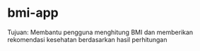 # bmi-app
Tujuan: Membantu pengguna menghitung BMI dan memberikan rekomendasi kesehatan berdasarkan hasil perhitungan
